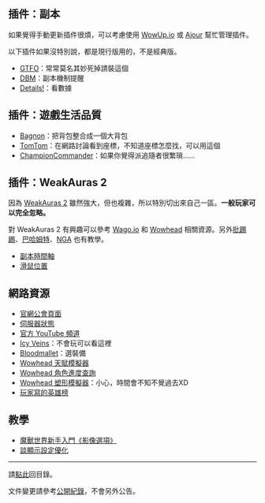## 插件：副本

如果覺得手動更新插件很煩，可以考慮使用 [WowUp.io](https://wowup.io/) 或 [Ajour](https://www.getajour.com/) 幫忙管理插件。

以下插件如果沒特別說，都是現行版用的，不是經典版。

- [GTFO](https://wow.curseforge.com/projects/gtfo)：常常莫名其妙死掉請裝這個
- [DBM](https://wow.curseforge.com/projects/deadly-boss-mods)：副本機制提醒
- [Details!](https://wow.curseforge.com/projects/details)：看數據

## 插件：遊戲生活品質

- [Bagnon](https://wow.curseforge.com/projects/bagnon)：把背包整合成一個大背包
- [TomTom](https://wow.curseforge.com/projects/tomtom)：在網路討論看到座標，不知道座標怎麼找，可以用這個
- [ChampionCommander](https://www.curseforge.com/wow/addons/championcommander)：如果你覺得派追隨者很繁瑣……

## 插件：WeakAuras 2

因為 [WeakAuras 2](https://www.curseforge.com/wow/addons/weakauras-2) 雖然強大，但也複雜，所以特別切出來自己一區。**一般玩家可以完全忽略。**

對 WeakAuras 2 有興趣可以參考 [Wago.io](https://wago.io/weakauras) 和 [Wowhead](http://www.wowhead.com/weakauras-addon-guide) 相關資源。另外[批踢踢](https://www.ptt.cc/bbs/WOW/M.1488827820.A.769.html)、[巴哈姆特](https://forum.gamer.com.tw/Co.php?bsn=05219&sn=5351696)、[NGA](https://bbs.nga.cn/read.php?tid=4655386&rand=613) 也有教學。

- [副本時間軸](https://wago.io/B1pfxTOtb)
- [滑鼠位置](https://wago.io/HkjSU79zz)

## 網路資源

- [官網公會頁面](https://worldofwarcraft.com/zh-tw/guild/tw/lights-hope/bad-weather)
- [伺服器狀態](https://worldofwarcraft.com/zh-tw/game/status)
- [官方 YouTube 頻道](https://www.youtube.com/channel/UCgNBSxvqQMhVYBo-XSnmbqg)
- [Icy Veins](http://www.icy-veins.com/wow/class-guides)：不會玩可以看這裡
- [Bloodmallet](https://bloodmallet.com/)：選裝備
- [Wowhead 天賦模擬器](http://www.wowhead.com/talent-calc)
- [Wowhead 角色進度查詢](https://www.wowhead.com/attunement)
- [Wowhead 塑形模擬器](http://www.wowhead.com/dressing-room)：小心，時間會不知不覺過去XD
- [玩家寫的英雄榜](https://hi-armory.tw/)

## 教學

- [魔獸世界新手入門《影像選項》](https://youtu.be/o_DKrpgU0v0)
- [談顯示設定優化](https://forum.gamer.com.tw/Co.php?bsn=05219&sn=5266501)

--- 

請[點此](index.html)回目錄。

文件變更請參考[公開紀錄](https://github.com/badbadweather/badbadweather.github.io/commits/master/useful.md)，不會另外公告。
